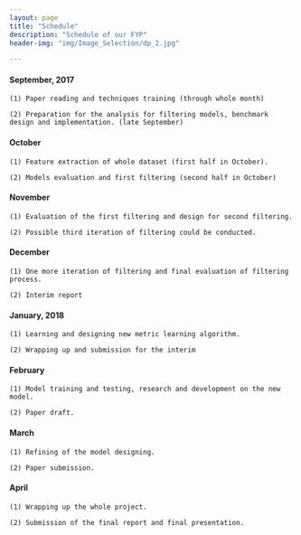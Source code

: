 ```yaml
---
layout: page
title: "Schedule"
description: "Schedule of our FYP"
header-img: "img/Image_Selection/dp_2.jpg"

---
```


#### September, 2017

	(1) Paper reading and techniques training (through whole month)

    (2) Preparation for the analysis for filtering models, benchmark design and implementation. (late September) 

#### October

	(1) Feature extraction of whole dataset (first half in October).

	(2) Models evaluation and first filtering (second half in October) 

#### November

	(1) Evaluation of the first filtering and design for second filtering.

	(2) Possible third iteration of filtering could be conducted. 

#### December

	(1) One more iteration of filtering and final evaluation of filtering 
	process.

	(2) Interim report 

#### January, 2018

	(1) Learning and designing new metric learning algorithm.

	(2) Wrapping up and submission for the interim 

#### February

	(1) Model training and testing, research and development on the new model.

	(2) Paper draft. 

#### March

	(1) Refining of the model designing. 

	(2) Paper submission. 

#### April

	(1) Wrapping up the whole project. 

	(2) Submission of the final report and final presentation.

